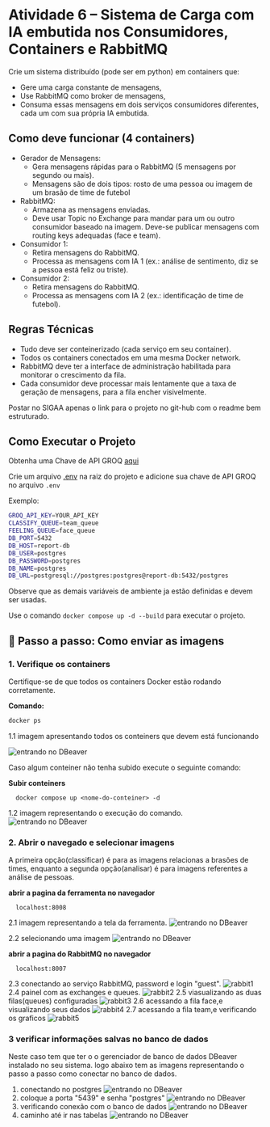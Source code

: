 # Atividade 6 – Sistema de Carga com IA embutida nos Consumidores, Containers e RabbitMQ

Crie um sistema distribuído (pode ser em python) em containers que:

- Gere uma carga constante de mensagens,
- Use RabbitMQ como broker de mensagens,
- Consuma essas mensagens em dois serviços consumidores diferentes, cada um com sua própria IA embutida.

## Como deve funcionar (4 containers)

- Gerador de Mensagens:
  - Gera mensagens rápidas para o RabbitMQ (5 mensagens por segundo ou mais).
  - Mensagens são de dois tipos: rosto de uma pessoa ou imagem de um brasão de time de futebol
- RabbitMQ:
  - Armazena as mensagens enviadas.
  - Deve usar Topic no Exchange para mandar para um ou outro consumidor baseado na imagem. Deve-se publicar mensagens com routing keys adequadas (face e team).
- Consumidor 1:
  - Retira mensagens do RabbitMQ.
  - Processa as mensagens com IA 1 (ex.: análise de sentimento, diz se a pessoa está feliz ou triste).
- Consumidor 2:
  - Retira mensagens do RabbitMQ.
  - Processa as mensagens com IA 2 (ex.: identificação de time de futebol).

## Regras Técnicas

- Tudo deve ser conteinerizado (cada serviço em seu container).
- Todos os containers conectados em uma mesma Docker network.
- RabbitMQ deve ter a interface de administração habilitada para monitorar o crescimento da fila.
- Cada consumidor deve processar mais lentamente que a taxa de geração de mensagens, para a fila encher visivelmente.

Postar no SIGAA apenas o link para o projeto no git-hub com o readme bem estruturado.

## Como Executar o Projeto

Obtenha uma Chave de API GROQ [aqui](https://console.groq.com/keys)

Crie um arquivo [.env](.env) na raiz do projeto e adicione sua chave de API GROQ no arquivo `.env`

Exemplo:

```bash
GROQ_API_KEY=YOUR_API_KEY
CLASSIFY_QUEUE=team_queue
FEELING_QUEUE=face_queue
DB_PORT=5432
DB_HOST=report-db
DB_USER=postgres
DB_PASSWORD=postgres
DB_NAME=postgres
DB_URL=postgresql://postgres:postgres@report-db:5432/postgres
```

Observe que as demais variáveis de ambiente ja estão definidas e devem ser usadas.

Use o comando `docker compose up -d --build` para executar o projeto.

## 📸 Passo a passo: Como enviar as imagens

### 1. Verifique os containers

Certifique-se de que todos os containers Docker estão rodando corretamente.

**Comando:**
```bash
docker ps
```
1.1 imagem apresentando todos os conteiners que devem está funcionando

![entrando no DBeaver](docs/docs-images/docker1.png)

Caso algum conteiner não tenha subido execute o seguinte comando:

**Subir conteiners**
``` 
  docker compose up <nome-do-conteiner> -d
```
1.2 imagem representando o execução do comando.
![entrando no DBeaver](docs/docs-images/docker2.png)

### 2. Abrir o navegado e selecionar imagens

A primeira opção(classificar) é para as imagens relacionas a brasões de times,
enquanto a segunda opção(analisar) é para imagens referentes a análise de pessoas.

**abrir a pagina da ferramenta no navegador**
```
  localhost:8008
```
2.1 imagem representando a tela da ferramenta.
![entrando no DBeaver](docs/docs-images/web1.png)

2.2 selecionando uma imagem
![entrando no DBeaver](docs/docs-images/web2.png)


**abrir a pagina do RabbitMQ no navegador**
```
  localhost:8007
```
2.3 conectando ao serviço RabbitMQ, password e login "guest".
![rabbit1](docs/docs-images/rabbit1.png)
2.4 painel com as exchanges e queues.
![rabbit2](docs/docs-images/rabbit2.png)
2.5 viasualizando as duas filas(queues) configuradas
![rabbit3](docs/docs-images/rabbit3.png)
2.6 acessando a fila face,e visualizando seus dados
![rabbit4](docs/docs-images/rabbit4.png)
2.7 acessando a fila team,e verificando os graficos
![rabbit5](docs/docs-images/rabbit05.png)

### 3 verificar informações salvas no banco de dados
Neste caso tem que ter o o gerenciador de banco de dados DBeaver instalado no seu sistema.
logo abaixo tem as imagens representando o passo a passo como conectar no banco de dados.

1. conectando no postgres
![entrando no DBeaver](docs/docs-images/db1.png)
2. coloque a porta "5439" e senha "postgres"
![entrando no DBeaver](docs/docs-images/db2.png)
3. verificando conexão com o banco de dados
![entrando no DBeaver](docs/docs-images/db3.png)
4. caminho até ir nas tabelas
![entrando no DBeaver](docs/docs-images/db4.png)



